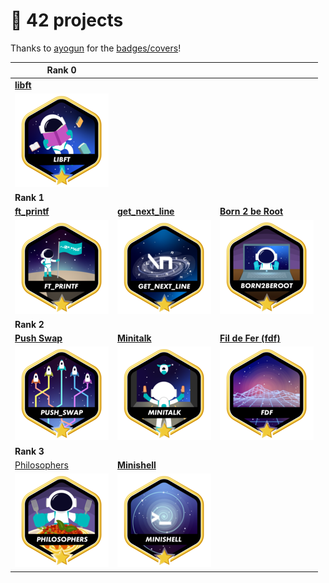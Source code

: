 # 📂 42 projects

Thanks to [ayogun](https://github.com/ayogun) for the
[badges/covers](https://github.com/ayogun/42-project-badges/tree/main)\!

| **Rank 0**                                             |                                                                |                                                             |
| ------------------------------------------------------ | -------------------------------------------------------------- | ----------------------------------------------------------- |
| [**libft**](https://github.com/Keisn1/libft)           |                                                                |                                                             |
| ![libft-bonus](./imgs/libft_bonus_badge.png)           |                                                                |                                                             |
| **Rank 1**                                             |                                                                |                                                             |
| [**ft\_printf**](https://github.com/Keisn1/ft_printf)  | [**get\_next\_line**](https://github.com/Keisn1/get-next-line) | [**Born 2 be Root**](https://github.com/Keisn1/Born2BeRoot) |
| ![ft_printf-bonus](./imgs/ft_printfm.png)              | ![gnl-bonus](./imgs/get_next_linem.png)                        | ![b2b-bonus](./imgs/born2berootm.png)                       |
| **Rank 2**                                             |                                                                |                                                             |
| [**Push Swap**](https://github.com/Keisn1/push-swap)   | [**Minitalk**](https://github.com/Keisn1/minitalk)             | [**Fil de Fer (fdf)**](https://github.com/Keisn1/fdf)       |
| ![push_swap-bonus](./imgs/push_swapm.png)              | ![minitalk-bonus](./imgs/minitalkm.png)                        | ![fdf-bonus](./imgs/fdfm.png)                               |
| **Rank 3**                                             |                                                                |                                                             |
| [Philosophers](https://github.com/Keisn1/philosophers) | [**Minishell**](https://github.com/Keisn1/minishell)           |                                                             |
| ![philosophers-bonus](./imgs/philosophersm.png)        | ![minishell-bonus](./imgs/minishellm.png)                      |                                                             |
